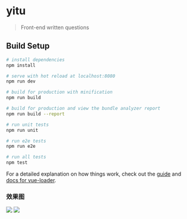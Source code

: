 # yitu

> Front-end written questions

## Build Setup

``` bash
# install dependencies
npm install

# serve with hot reload at localhost:8080
npm run dev

# build for production with minification
npm run build

# build for production and view the bundle analyzer report
npm run build --report

# run unit tests
npm run unit

# run e2e tests
npm run e2e

# run all tests
npm test
```



For a detailed explanation on how things work, check out the [guide](http://vuejs-templates.github.io/webpack/) and [docs for vue-loader](http://vuejs.github.io/vue-loader).


### 效果图
![](https://github.com/zhenzhencai/yitu/blob/master/img/show1.jpg)
![](https://github.com/zhenzhencai/yitu/blob/master/img/show2.jpg)

